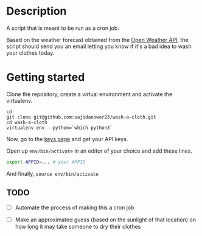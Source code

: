 # Description

A script that is meant to be run as a cron job.

Based on the weather forecast obtained from the [Open Weather API](https://openweathermap.org/forecast5),
the script should send you an email letting you know if it's a bad idea to wash your clothes today.

# Getting started

Clone the repository, create a virtual environment and activate the virtualenv.
```console
cd
git clone git@github.com:sajidanower23/wash-a-cloth.git
cd wash-a-cloth
virtualenv env --python=`which python3`
```

Now, go to the [keys page](https://home.openweathermap.org/api_keys)
and get your API keys.

Open up `env/bin/activate` in an editor of your choice and add
these lines.

```bash
export APPID=... # your APPID
```

And finally,
`source env/bin/activate `

## TODO

 - [ ] Automate the process of making this a cron job
 - [ ] Make an approximated guess (based on the sunlight of that location) on how long it may take someone to dry their clothes

